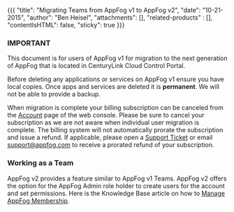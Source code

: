 {{{
  "title": "Migrating Teams from AppFog v1 to AppFog v2",
  "date": "10-21-2015",
  "author": "Ben Heisel",
  "attachments": [],
  "related-products" : [],
  "contentIsHTML": false,
  "sticky": true
}}}

### IMPORTANT

This document is for users of AppFog v1 for migration to the next generation of AppFog that is located in CenturyLink Cloud Control Portal.

Before deleting any applications or services on AppFog v1 ensure you have local copies. Once apps and services are deleted it is **permanent**. We will not be able to provide a backup.

When migration is complete your billing subscription can be canceled from the [Account](https://console.appfog.com/#account) page of the web console. Please be sure to cancel your subscription as we are not aware when individual user migration is complete. The billing system will not automatically prorate the subscription and issue a refund. If applicable, please open a [Support Ticket](https://support.appfog.com/tickets/new) or email support@appfog.com to receive a prorated refund of your subscription.


### Working as a Team
AppFog v2 provides a feature similar to AppFog v1 Teams. AppFog v2 offers the option for the AppFog Admin role holder to create users for the account and set permissions. Here is the Knowledge Base article on how to [Manage AppFog Membership](../AppFog/manage-appfog-membership.md).
